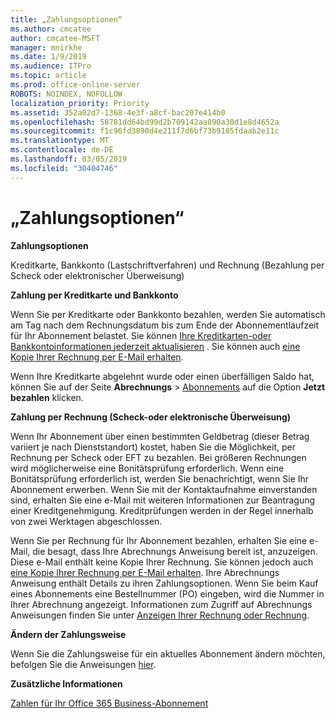 ```yaml
---
title: „Zahlungsoptionen“
ms.author: cmcatee
author: cmcatee-MSFT
manager: mnirkhe
ms.date: 1/9/2019
ms.audience: ITPro
ms.topic: article
ms.prod: office-online-server
ROBOTS: NOINDEX, NOFOLLOW
localization_priority: Priority
ms.assetid: 352a02d7-1368-4e3f-a8cf-bac207e414b0
ms.openlocfilehash: 58781dd64bd99d2b709142aa090a30d1e8d4652a
ms.sourcegitcommit: f1c96fd3890d4e211f7d6bf73b9105fdaab2e11c
ms.translationtype: MT
ms.contentlocale: de-DE
ms.lasthandoff: 03/05/2019
ms.locfileid: "30404746"
---
```

# <a name="payment-options"></a>„Zahlungsoptionen“

 **Zahlungsoptionen**
  
Kreditkarte, Bankkonto (Lastschriftverfahren) und Rechnung (Bezahlung per Scheck oder elektronischer Überweisung)
  
 **Zahlung per Kreditkarte und Bankkonto**
  
Wenn Sie per Kreditkarte oder Bankkonto bezahlen, werden Sie automatisch am Tag nach dem Rechnungsdatum bis zum Ende der Abonnementlaufzeit für Ihr Abonnement belastet. Sie können [Ihre Kreditkarten-oder Bankkontoinformationen jederzeit aktualisieren](https://docs.microsoft.com/office365/admin/subscriptions-and-billing/add-update-or-remove-credit-card-or-bank-account?view=o365-worldwide) . Sie können auch [eine Kopie Ihrer Rechnung per E-Mail erhalten](https://docs.microsoft.com/office365/admin/subscriptions-and-billing/pay-for-your-subscription?view=o365-worldwide#receive-a-copy-of-your-billing-statement-in-email).
  
Wenn Ihre Kreditkarte abgelehnt wurde oder einen überfälligen Saldo hat, können Sie auf der Seite **Abrechnungs** \> [Abonnements](https://portal.office.com/adminportal/home#/subscriptions) auf die Option **Jetzt bezahlen** klicken. 
  
 **Zahlung per Rechnung (Scheck-oder elektronische Überweisung)**
  
Wenn Ihr Abonnement über einen bestimmten Geldbetrag (dieser Betrag variiert je nach Dienststandort) kostet, haben Sie die Möglichkeit, per Rechnung per Scheck oder EFT zu bezahlen. Bei größeren Rechnungen wird möglicherweise eine Bonitätsprüfung erforderlich. Wenn eine Bonitätsprüfung erforderlich ist, werden Sie benachrichtigt, wenn Sie Ihr Abonnement erwerben. Wenn Sie mit der Kontaktaufnahme einverstanden sind, erhalten Sie eine e-Mail mit weiteren Informationen zur Beantragung einer Kreditgenehmigung. Kreditprüfungen werden in der Regel innerhalb von zwei Werktagen abgeschlossen.
  
Wenn Sie per Rechnung für Ihr Abonnement bezahlen, erhalten Sie eine e-Mail, die besagt, dass Ihre Abrechnungs Anweisung bereit ist, anzuzeigen. Diese e-Mail enthält keine Kopie Ihrer Rechnung. Sie können jedoch auch [eine Kopie Ihrer Rechnung per E-Mail erhalten](https://docs.microsoft.com/office365/admin/subscriptions-and-billing/pay-for-your-subscription?view=o365-worldwide#receive-a-copy-of-your-billing-statement-in-email). Ihre Abrechnungs Anweisung enthält Details zu ihren Zahlungsoptionen. Wenn Sie beim Kauf eines Abonnements eine Bestellnummer (PO) eingeben, wird die Nummer in Ihrer Abrechnung angezeigt. Informationen zum Zugriff auf Abrechnungs Anweisungen finden Sie unter [Anzeigen Ihrer Rechnung oder Rechnung](https://docs.microsoft.com/office365/admin/subscriptions-and-billing/view-your-bill-or-invoice?view=o365-worldwide).
  
 **Ändern der Zahlungsweise**
  
Wenn Sie die Zahlungsweise für ein aktuelles Abonnement ändern möchten, befolgen Sie die Anweisungen [hier](https://docs.microsoft.com/office365/admin/subscriptions-and-billing/change-payment-method?view=o365-worldwide).
  
 **Zusätzliche Informationen**
  
[Zahlen für Ihr Office 365 Business-Abonnement](https://docs.microsoft.com/office365/admin/subscriptions-and-billing/pay-for-your-subscription?view=o365-worldwide)
  

